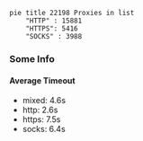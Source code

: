 
```mermaid
pie title 22198 Proxies in list
    "HTTP" : 15881
    "HTTPS": 5416
    "SOCKS" : 3988
```

### Some Info
#### Average Timeout

- mixed: 4.6s
- http: 2.6s
- https: 7.5s
- socks: 6.4s